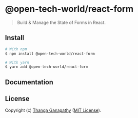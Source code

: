 # @open-tech-world/react-form

> Build & Manage the State of Forms in React.

## Install

```bash
# With npm
$ npm install @open-tech-world/react-form

# With yarn
$ yarn add @open-tech-world/react-form
```

## Documentation


## License

Copyright (c) [Thanga Ganapathy](https://github.com/Thanga-Ganapathy) ([MIT License](./LICENSE)).
